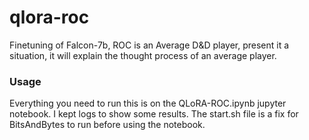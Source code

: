 # qlora-roc
Finetuning of Falcon-7b, ROC is an Average D&amp;D player, present it a situation, it will explain the thought process of an average player.

### Usage

Everything you need to run this is on the QLoRA-ROC.ipynb jupyter notebook. I kept logs to show some results. The start.sh file is a fix for BitsAndBytes to run before using the notebook.
